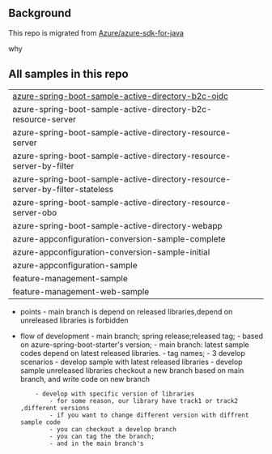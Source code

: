 
## Background
This repo is migrated from [Azure/azure-sdk-for-java](https://github.com/Azure/azure-sdk-for-java/tree/azure-spring-boot-starter_3.6.0/sdk/spring/azure-spring-boot-samples)

why



## All samples in this repo

|                                                              |      |      |
| ------------------------------------------------------------ | ---- | ---- |
| [azure-spring-boot-sample-active-directory-b2c-oidc](/aad/azure-spring-boot-sample-active-directory-b2c-oidc) |      |      |
| azure-spring-boot-sample-active-directory-b2c-resource-server |      |      |
| azure-spring-boot-sample-active-directory-resource-server    |      |      |
| azure-spring-boot-sample-active-directory-resource-server-by-filter |      |      |
| azure-spring-boot-sample-active-directory-resource-server-by-filter-stateless |      |      |
| azure-spring-boot-sample-active-directory-resource-server-obo |      |      |
| azure-spring-boot-sample-active-directory-webapp             |      |      |
| azure-appconfiguration-conversion-sample-complete            |      |      |
| azure-appconfiguration-conversion-sample-initial             |      |      |
| azure-appconfiguration-sample                                |      |      |
| feature-management-sample                                    |      |      |
| feature-management-web-sample                                |      |      |




  - points
        - main branch is depend on released libraries,depend on unreleased libraries is forbidden
  - flow of development
        - main branch; spring release;released tag;
            - based on azure-spring-boot-starter's version;
        - main branch: latest sample codes depend on latest released libraries.
        - tag names;
        -   3 develop scenarios
            - develop sample with latest released libraries
            - develop sample unreleased libraries
                checkout a new branch based on main branch, and write code on new branch
                
            - develop with specific version of libraries
                - for some reason, our library have track1 or track2 ,different versions
                - if you want to change different version with diffrent sample code
                - you can checkout a develop branch
                - you can tag the the branch;
                - and in the main branch's 